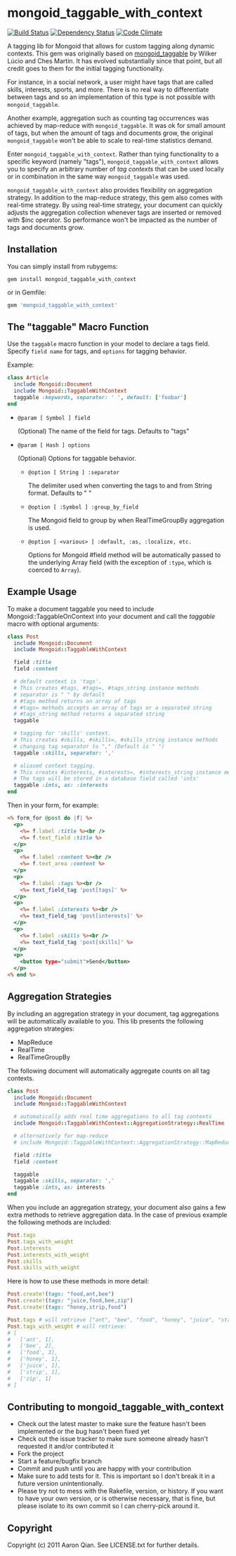 mongoid_taggable_with_context
=============================

[![Build Status](https://secure.travis-ci.org/lgs/mongoid_taggable_with_context.png?branch=master)](http://travis-ci.org/lgs/mongoid_taggable_with_context) [![Dependency Status](https://gemnasium.com/lgs/mongoid_taggable_with_context.png?travis)](https://gemnasium.com/lgs/mongoid_taggable_with_context)
[![Code Climate](https://codeclimate.com/badge.png)](https://codeclimate.com/github/lgs/mongoid_taggable_with_context)

A tagging lib for Mongoid that allows for custom tagging along dynamic contexts. This gem was originally based on [mongoid_taggable](https://github.com/ches/mongoid_taggable) by Wilker Lúcio and Ches Martin. It has evolved substantially since that point, but all credit goes to them for the initial tagging functionality.

For instance, in a social network, a user might have tags that are called skills, interests, sports, and more. There is no real way to differentiate between tags and so an implementation of this type is not possible with `mongoid_taggable`.

Another example, aggregation such as counting tag occurrences was achieved by map-reduce with `mongoid_taggable`. It was ok for small amount of tags, but when the amount of tags and documents grow, the original `mongoid_taggable` won't be able to scale to real-time statistics demand.

Enter `mongoid_taggable_with_context`. Rather than tying functionality to a specific keyword (namely "tags"), `mongoid_taggable_with_context` allows you to specify an arbitrary number of *tag contexts* that can be used locally or in combination in the same way `mongoid_taggable` was used.

`mongoid_taggable_with_context` also provides flexibility on aggregation strategy. In addition to the map-reduce strategy, this gem also comes with real-time strategy. By using real-time strategy, your document can quickly adjusts the aggregation collection whenever tags are inserted or removed with $inc operator. So performance won't be impacted as the number of tags and documents grow.

Installation
------------

You can simply install from rubygems:

```
gem install mongoid_taggable_with_context
```

or in Gemfile:

```ruby
gem 'mongoid_taggable_with_context'
```


The "taggable" Macro Function
-----------------------------

Use the `taggable` macro function in your model to
declare a tags field. Specify `field name`
for tags, and `options` for tagging behavior.

Example:

   ```ruby
   class Article
     include Mongoid::Document
     include Mongoid::TaggableWithContext
     taggable :keywords, separator: ' ', default: ['foobar']
   end
   ```

* `@param [ Symbol ] field`

   (Optional) The name of the field for tags. Defaults to "tags"


* `@param [ Hash ] options`

   (Optional) Options for taggable behavior.


    * `@option [ String ] :separator`

        The delimiter used when converting the tags to and from String format. Defaults to " "


    * `@option [ :Symbol ] :group_by_field`

        The Mongoid field to group by when RealTimeGroupBy aggregation is used.


    * `@option [ <various> ] :default, :as, :localize, etc.`

        Options for Mongoid #field method will be automatically passed
        to the underlying Array field (with the exception of `:type`,
        which is coerced to `Array`).


Example Usage
-------------

To make a document taggable you need to include Mongoid::TaggableOnContext
into your document and call the *taggable* macro with optional arguments:

```ruby
class Post
  include Mongoid::Document
  include Mongoid::TaggableWithContext

  field :title
  field :content

  # default context is 'tags'.
  # This creates #tags, #tags=, #tags_string instance methods
  # separator is " " by default
  # #tags method returns an array of tags
  # #tags= methods accepts an array of tags or a separated string
  # #tags_string method returns a separated string
  taggable

  # tagging for 'skills' context.
  # This creates #skills, #skills=, #skills_string instance methods
  # changing tag separator to "," (Default is " ")
  taggable :skills, separator: ','

  # aliased context tagging.
  # This creates #interests, #interests=, #interests_string instance methods
  # The tags will be stored in a database field called 'ints'
  taggable :ints, as: :interests
end
```

Then in your form, for example:

```rhtml
<% form_for @post do |f| %>
  <p>
    <%= f.label :title %><br />
    <%= f.text_field :title %>
  </p>
  <p>
    <%= f.label :content %><br />
    <%= f.text_area :content %>
  </p>
  <p>
    <%= f.label :tags %><br />
    <%= text_field_tag 'post[tags]' %>
  </p>
  <p>
    <%= f.label :interests %><br />
    <%= text_field_tag 'post[interests]' %>
  </p>
  <p>
    <%= f.label :skills %><br />
    <%= text_field_tag 'post[skills]' %>
  </p>
  <p>
    <button type="submit">Send</button>
  </p>
<% end %>
```


Aggregation Strategies
----------------------

By including an aggregation strategy in your document, tag aggregations will be automatically available to you.
This lib presents the following aggregation strategies:

* MapReduce
* RealTime
* RealTimeGroupBy

The following document will automatically aggregate counts on all tag contexts.

```ruby
class Post
  include Mongoid::Document
  include Mongoid::TaggableWithContext

  # automatically adds real time aggregations to all tag contexts
  include Mongoid::TaggableWithContext::AggregationStrategy::RealTime

  # alternatively for map-reduce
  # include Mongoid::TaggableWithContext::AggregationStrategy::MapReduce

  field :title
  field :content

  taggable
  taggable :skills, separator: ','
  taggable :ints, as: interests
end
```

When you include an aggregation strategy, your document also gains a few extra methods to retrieve aggregation data.
In the case of previous example the following methods are included:

```ruby
Post.tags
Post.tags_with_weight
Post.interests
Post.interests_with_weight
Post.skills
Post.skills_with_weight
```

Here is how to use these methods in more detail:

```ruby
Post.create!(tags: "food,ant,bee")
Post.create!(tags: "juice,food,bee,zip")
Post.create!(tags: "honey,strip,food")

Post.tags # will retrieve ["ant", "bee", "food", "honey", "juice", "strip", "zip"]
Post.tags_with_weight # will retrieve:
# [
#   ['ant', 1],
#   ['bee', 2],
#   ['food', 3],
#   ['honey', 1],
#   ['juice', 1],
#   ['strip', 1],
#   ['zip', 1]
# ]
```


Contributing to mongoid_taggable_with_context
-----------------------------------------------

* Check out the latest master to make sure the feature hasn't been implemented or the bug hasn't been fixed yet
* Check out the issue tracker to make sure someone already hasn't requested it and/or contributed it
* Fork the project
* Start a feature/bugfix branch
* Commit and push until you are happy with your contribution
* Make sure to add tests for it. This is important so I don't break it in a future version unintentionally.
* Please try not to mess with the Rakefile, version, or history. If you want to have your own version, or is otherwise necessary, that is fine, but please isolate to its own commit so I can cherry-pick around it.


Copyright
---------

Copyright (c) 2011 Aaron Qian. See LICENSE.txt for
further details.
